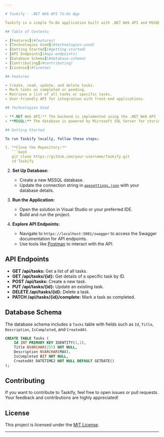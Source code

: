 ```yaml
---

# Taskify - .NET Web API To-Do App

Taskify is a simple To-Do application built with .NET Web API and MSSQL, designed to help you manage your tasks efficiently.

## Table of Contents

- [Features](#features)
- [Technologies Used](#technologies-used)
- [Getting Started](#getting-started)
- [API Endpoints](#api-endpoints)
- [Database Schema](#database-schema)
- [Contributing](#contributing)
- [License](#license)

## Features

- Create, read, update, and delete tasks.
- Mark tasks as completed or pending.
- Retrieve a list of all tasks or specific tasks.
- User-friendly API for integration with front-end applications.

## Technologies Used

- **.NET Web API:** The backend is implemented using the .NET Web API framework.
- **MSSQL:** The database is powered by Microsoft SQL Server for storing task information.

## Getting Started

To run Taskify locally, follow these steps:

1. **Clone the Repository:**
   ```bash
   git clone https://github.com/your-username/Taskify.git
   cd Taskify
   ```

2. **Set Up Database:**
   - Create a new MSSQL database.
   - Update the connection string in [`appsettings.json`](Taskify/Taskify.API/appsettings.json) with your database details.

3. **Run the Application:**
   - Open the solution in Visual Studio or your preferred IDE.
   - Build and run the project.

4. **Explore API Endpoints:**
   - Navigate to `https://localhost:5001/swagger` to access the Swagger documentation for API endpoints.
   - Use tools like [Postman](https://www.postman.com/) to interact with the API.

## API Endpoints

- **GET /api/tasks:** Get a list of all tasks.
- **GET /api/tasks/{id}:** Get details of a specific task by ID.
- **POST /api/tasks:** Create a new task.
- **PUT /api/tasks/{id}:** Update an existing task.
- **DELETE /api/tasks/{id}:** Delete a task.
- **PATCH /api/tasks/{id}/complete:** Mark a task as completed.

## Database Schema

The database schema includes a `Tasks` table with fields such as `Id`, `Title`, `Description`, `IsCompleted`, and `CreatedAt`.

```sql
CREATE TABLE Tasks (
    Id INT PRIMARY KEY IDENTITY(1,1),
    Title NVARCHAR(255) NOT NULL,
    Description NVARCHAR(MAX),
    IsCompleted BIT NOT NULL,
    CreatedAt DATETIME2 NOT NULL DEFAULT GETDATE()
);
```

## Contributing

If you want to contribute to Taskify, feel free to open issues or pull requests. Your feedback and contributions are highly appreciated!

## License

This project is licensed under the [MIT License](LICENSE).

---
```

